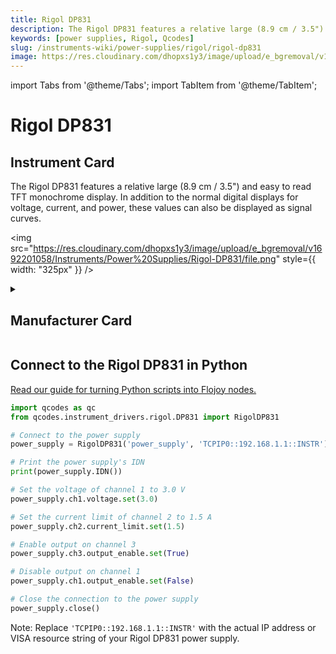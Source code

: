 ```yaml
---
title: Rigol DP831
description: The Rigol DP831 features a relative large (8.9 cm / 3.5") and easy to read TFT monochrome display. In addition to the normal digital displays for voltage, current, and power, these values can also be displayed as signal curves.
keywords: [power supplies, Rigol, Qcodes]
slug: /instruments-wiki/power-supplies/rigol/rigol-dp831
image: https://res.cloudinary.com/dhopxs1y3/image/upload/e_bgremoval/v1692201058/Instruments/Power%20Supplies/Rigol-DP831/file.png
---
```


import Tabs from '@theme/Tabs';
import TabItem from '@theme/TabItem';

# Rigol DP831

## Instrument Card

<div className="flex">

<div>

The Rigol DP831 features a relative large (8.9 cm / 3.5") and easy to read TFT monochrome display. In addition to the normal digital displays for voltage, current, and power, these values can also be displayed as signal curves.

</div>

<img src="https://res.cloudinary.com/dhopxs1y3/image/upload/e_bgremoval/v1692201058/Instruments/Power%20Supplies/Rigol-DP831/file.png" style={{ width: "325px" }} />

</div>

<details>
<summary><h2>Manufacturer Card</h2></summary>

<img src="https://res.cloudinary.com/dhopxs1y3/image/upload/e_bgremoval/v1692125991/Instruments/Vendor%20Logos/Rigol.png" style={{ width: "100%", height: "150px",objectFit: "cover" }} />

RIGOL Technologies, Inc. specializes in development and production of test and measuring equipment and is one of the fastest growing Chinese companies in this sphere.
RIGOL’s line of products includes [digital storage oscilloscopes](https://www.tmatlantic.com/e-store/index.php?SECTION_ID=227), [function/arbitrary waveform generators](https://www.tmatlantic.com/e-store/index.php?SECTION_ID=230), [digital multimeters](https://www.tmatlantic.com/e-store/index.php?SECTION_ID=233), PC-based devices compatible with LXI standard etc. <a href="https://www.rigol.com/">Website</a>.

<ul>
  <li>Headquarters: Beijing, China</li>
  <li>Yearly Revenue (millions, USD): 23.0</li>
</ul>
</details>

## Connect to the Rigol DP831 in Python

[Read our guide for turning Python scripts into Flojoy nodes.](https://docs.flojoy.ai/custom-nodes/creating-custom-node/)


<Tabs>
<TabItem value="Qcodes" label="Qcodes">

```python
import qcodes as qc
from qcodes.instrument_drivers.rigol.DP831 import RigolDP831

# Connect to the power supply
power_supply = RigolDP831('power_supply', 'TCPIP0::192.168.1.1::INSTR')

# Print the power supply's IDN
print(power_supply.IDN())

# Set the voltage of channel 1 to 3.0 V
power_supply.ch1.voltage.set(3.0)

# Set the current limit of channel 2 to 1.5 A
power_supply.ch2.current_limit.set(1.5)

# Enable output on channel 3
power_supply.ch3.output_enable.set(True)

# Disable output on channel 1
power_supply.ch1.output_enable.set(False)

# Close the connection to the power supply
power_supply.close()
```

Note: Replace `'TCPIP0::192.168.1.1::INSTR'` with the actual IP address or VISA resource string of your Rigol DP831 power supply.

</TabItem>
</Tabs>